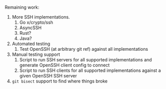 Remaining work:

1. More SSH implementations.
	1. Go x/crypto/ssh
	2. AsyncSSH
	3. Rust?
	4. Java?
2. Automated testing
	1. Test OpenSSH (at arbitrary git ref) against all implementations
3. Manual testing support
	1. Script to run SSH servers for all supported implementations and generate OpenSSH client config to connect
	2. Script to run SSH clients for all supported implementations against a given OpenSSH SSH server
4. `git bisect` support to find where things broke
